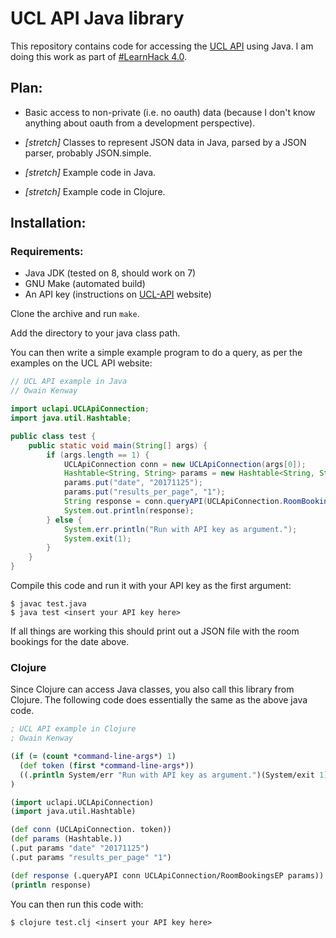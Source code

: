 UCL API Java library
====================

This repository contains code for accessing the [UCL API](https://uclapi.com/) using Java.  I am doing this work as part of [#LearnHack 4.0](https://sites.google.com/site/ucllearnhack/learnhack).

Plan:
----

* Basic access to non-private (i.e. no oauth) data (because I don't know anything about oauth from a development perspective).

* *[stretch]* Classes to represent JSON data in Java, parsed by a JSON parser, probably JSON.simple.

* *[stretch]* Example code in Java.

* *[stretch]* Example code in Clojure.

Installation:
------------

### Requirements:

* Java JDK (tested on 8, should work on 7)
* GNU Make (automated build)
* An API key (instructions on [UCL-API](https://uclapi.com/) website)

Clone the archive and run `make`.

Add the directory to your java class path.

You can then write a simple example program to do a query, as per the examples on the UCL API website:

```java
// UCL API example in Java
// Owain Kenway

import uclapi.UCLApiConnection;
import java.util.Hashtable;

public class test {
    public static void main(String[] args) {
        if (args.length == 1) {
            UCLApiConnection conn = new UCLApiConnection(args[0]);
            Hashtable<String, String> params = new Hashtable<String, String>();
            params.put("date", "20171125");
            params.put("results_per_page", "1");
            String response = conn.queryAPI(UCLApiConnection.RoomBookingsEP, params);
            System.out.println(response);
        } else {
            System.err.println("Run with API key as argument.");
            System.exit(1);
        }
    }
}
```

Compile this code and run it with your API key as the first argument:

```none
$ javac test.java
$ java test <insert your API key here>
```

If all things are working this should print out a JSON file with the room  bookings for the date above.

### Clojure

Since Clojure can access Java classes, you also call this library from Clojure.  The following code does essentially the same as the above java code.

```clojure
; UCL API example in Clojure
; Owain Kenway

(if (= (count *command-line-args*) 1)
  (def token (first *command-line-args*))
  ((.println System/err "Run with API key as argument.")(System/exit 1))
)

(import uclapi.UCLApiConnection)
(import java.util.Hashtable)

(def conn (UCLApiConnection. token))
(def params (Hashtable.))
(.put params "date" "20171125")
(.put params "results_per_page" "1")

(def response (.queryAPI conn UCLApiConnection/RoomBookingsEP params))
(println response)
```

You can then run this code with:

```none
$ clojure test.clj <insert your API key here>
```
